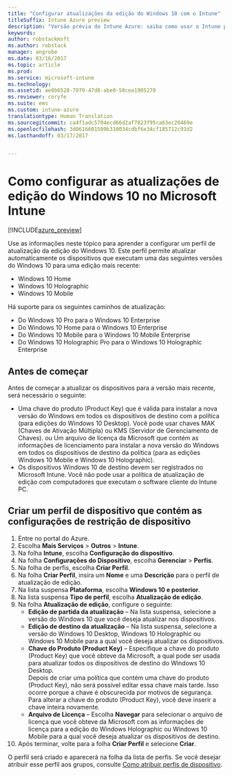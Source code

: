 ```yaml
---
title: "Configurar atualizações da edição do Windows 10 com o Intune"
titleSuffix: Intune Azure preview
description: "Versão prévia do Intune Azure: saiba como usar o Intune para atualizar os dispositivos com Windows 10 que você gerencia."
keywords: 
author: robstackmsft
ms.author: robstack
manager: angrobe
ms.date: 03/16/2017
ms.topic: article
ms.prod: 
ms.service: microsoft-intune
ms.technology: 
ms.assetid: ae8b6528-7979-47d8-abe0-58cea1905270
ms.reviewer: coryfe
ms.suite: ems
ms.custom: intune-azure
translationtype: Human Translation
ms.sourcegitcommit: ca4f1adc5704ecd66d2af7823f95ca63ec20469e
ms.openlocfilehash: 3d0616601509b310034cdbf6e34cf185712c91d2
ms.lasthandoff: 03/17/2017


---
```


# <a name="how-to-configure-windows-10-edition-upgrades-in-microsoft-intune"></a>Como configurar as atualizações de edição do Windows 10 no Microsoft Intune

[!INCLUDE[azure_preview](../includes/azure_preview.md)]

Use as informações neste tópico para aprender a configurar um perfil de atualização da edição do Windows 10. Este perfil permite atualizar automaticamente os dispositivos que executam uma das seguintes versões do Windows 10 para uma edição mais recente:

- Windows 10 Home
- Windows 10 Holographic
- Windows 10 Mobile


Há suporte para os seguintes caminhos de atualização:

- Do Windows 10 Pro para o Windows 10 Enterprise
- Do Windows 10 Home para o Windows 10 Enterprise
- Do Windows 10 Mobile para o Windows 10 Mobile Enterprise
- Do Windows 10 Holographic Pro para o Windows 10 Holographic Enterprise


## <a name="before-you-start"></a>Antes de começar
Antes de começar a atualizar os dispositivos para a versão mais recente, será necessário o seguinte:

- Uma chave do produto (Product Key) que é válida para instalar a nova versão do Windows em todos os dispositivos de destino com a política (para edições do Windows 10 Desktop). Você pode usar chaves MAK (Chaves de Ativação Múltipla) ou KMS (Servidor de Gerenciamento de Chaves). ou Um arquivo de licença da Microsoft que contém as informações de licenciamento para instalar a nova versão do Windows em todos os dispositivos de destino da política (para as edições Windows 10 Mobile e Windows 10 Holographic).
- Os dispositivos Windows 10 de destino devem ser registrados no Microsoft Intune. Você não pode usar a política de atualização de edição com computadores que executam o software cliente do Intune PC.

## <a name="create-a-device-profile-containing-device-restriction-settings"></a>Criar um perfil de dispositivo que contém as configurações de restrição de dispositivo

1. Entre no portal do Azure.
2. Escolha **Mais Serviços** > **Outros** > **Intune**.
3. Na folha **Intune**, escolha **Configuração do dispositivo**.
2. Na folha **Configurações do Dispositivo**, escolha **Gerenciar** > **Perfis**.
3. Na folha de perfis, escolha **Criar Perfil**.
4. Na folha **Criar Perfil**, insira um **Nome** e uma **Descrição** para o perfil de atualização de edição.
5. Na lista suspensa **Plataforma**, escolha **Windows 10 e posterior**.
6. Na lista suspensa **Tipo de perfil**, escolha **Atualização de edição**.
7. Na folha **Atualização de edição**, configure o seguinte:
    - **Edição de partida da atualização** – Na lista suspensa, selecione a versão do Windows 10 que você deseja atualizar nos dispositivos.
    - **Edição de destino da atualização** – Na lista suspensa, selecione a versão do Windows 10 Desktop, Windows 10 Holographic ou Windows 10 Mobile para a qual você deseja atualizar os dispositivos.
    - **Chave do Produto (Product Key)** – Especifique a chave do produto (Product Key) que você obteve da Microsoft, a qual pode ser usada para atualizar todos os dispositivos de destino do Windows 10 Desktop.<br>Depois de criar uma política que contém uma chave do produto (Product Key), não será possível editar essa chave mais tarde. Isso ocorre porque a chave é obscurecida por motivos de segurança. Para alterar a chave do produto (Product Key), você deve inserir a chave inteira novamente.
    - **Arquivo de Licença** – Escolha **Navegar** para selecionar o arquivo de licença que você obteve da Microsoft com as informações de licença para a edição do Windows Holographic ou Windows 10 Mobile para a qual você deseja atualizar os dispositivos de destino.
8. Após terminar, volte para a folha **Criar Perfil** e selecione **Criar**.

O perfil será criado e aparecerá na folha da lista de perfis.
Se você desejar atribuir esse perfil aos grupos, consulte [Como atribuir perfis de dispositivo](how-to-assign-device-profiles.md).


